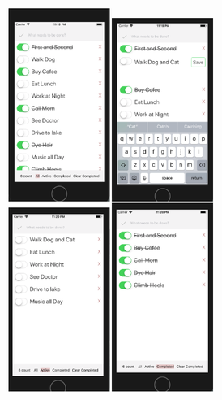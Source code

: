 <img src="images/one.png" width=200>
<img src="images/two.png" width=200>
<img src="images/three.png" width=200>
<img src="images/four.png" width=200>